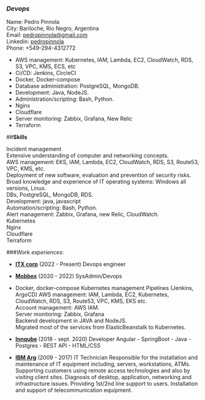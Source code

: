 ### *Devops*


Name: Pedro Pinnola  
City: Bariloche, Rio Negro, Argentina  
Email: pedropinnola@gmail.com  
Linkedin: [pedropinnola](https://www.linkedin.com/in/pedropinnola)  
Phone: +549-294-4312772

* AWS management: Kubernetes, IAM, Lambda, EC2, CloudWatch, RDS, S3, VPC, KMS, ECS, etc
* Ci/CD: Jenkins, CircleCI
* Docker, Docker-compose
* Database administration: PostgreSQL, MongoDB.
* Development: Java, NodeJS.
* Administration/scripting: Bash, Python.
* Nginx
* Cloudflare
* Server monitoring: Zabbix, Grafana, New Relic
* Terraform

##**Skills**

Incident management    
Extensive understanding of computer and networking concepts.   
AWS management: EKS, IAM, Lambda, EC2, CloudWatch, RDS, S3, Route53, VPC, KMS, etc.    
Deployment of new software, evaluation and prevention of security risks.  
Broad knowledge and experience of IT operating systems: Windows all versions, Linux.    
DBs, PostgreSQL, MongoDB, RDS.  
Development: java, javascript  
Automation/scripting: Bash, Python.  
Alert management:  Zabbix, Grafana, new Relic, CloudWatch.  
Kubernetes  
Nginx  
Cloudflare   
Terraform  


###*Work experiences*:
* **[ITX corp](https://www.itx.com)**  (2022 - Present) Devops engineer


* **[Mobbex](https://www.mobbex.com)**  (2020 - 2022)  SysAdmin/Devops  
* Docker, docker-compose
  Kubernetes management
  Pipelines (Jenkins, ArgoCD)
  AWS management: IAM, Lambda, EC2, Kubernetes,  
  CloudWatch, RDS, S3, Route53, VPC, KMS, EKS etc.  
  Account management: AWS IAM.  
  Server monitoring: Zabbix, Grafana  
  Backend development in JAVA and NodeJS.  
  Migrated most of the services from ElasticBeanstalk to Kubernetes.


* **[Innqube](https://www.innqube.com)**  (2018 - sept. 2020)  Developer
    Angular - SpringBoot - Java - Postgres  - REST API - HTML/CSS


* **[IBM Arg](https://www.ibm.com/ar-es)** (2009 - 2017) IT Technician
  Responsible for the installation and maintenance of IT equipment including, servers, workstations, ATMs. Supporting customers using remote access technologies and also by visiting client sites.
  Diagnosis of desktop, application, networking and infrastructure issues. Providing 1st/2nd line  support to users. Installation and support of telecommunication equipment.
